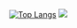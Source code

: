 
[![Top Langs](https://github-readme-stats-eight-beta-67.vercel.app/api/top-langs/?username=therealczr15&theme=dracula&layout=compact&langs_count=12&card_width=320&hide=jupyter%20notebook)](https://github.com/anuraghazra/github-readme-stats)
![](http://github-profile-summary-cards.vercel.app/api/cards/repos-per-language?username=therealczr15&theme=dracula) 
